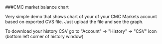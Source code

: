 ###CMC market balance chart

Very simple demo that shows chart of your of your CMC Markets account based on exported CVS file.
Just upload the file and see the graph.

To download your history CSV go to "Account" -> "History" -> "CSV" icon (bottom left corner of history window)